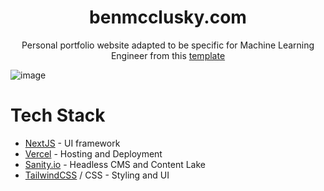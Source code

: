 <div align="center">
<h1>benmcclusky.com</h1>
<p>Personal portfolio website adapted to be specific for Machine Learning Engineer from this <a href="https://github.com/Evavic44/victoreke.com">template</a></p>
</div>

![image](https://github.com/benmcclusky/ben-mcclusky.com/assets/121236905/96ac9ce3-1ecd-45d1-8294-544a8cec2758)

# Tech Stack

- [NextJS](https://nextjs.org) - UI framework
- [Vercel](https://vercel.com) - Hosting and Deployment
- [Sanity.io](https://www.sanity.io) - Headless CMS and Content Lake
- [TailwindCSS](https://tailwindcss.com) / CSS - Styling and UI

